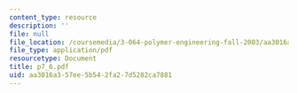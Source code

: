 ```yaml
---
content_type: resource
description: ''
file: null
file_location: /coursemedia/3-064-polymer-engineering-fall-2003/aa3016a357ee5b542fa27d5282ca7881_p7_6.pdf
file_type: application/pdf
resourcetype: Document
title: p7_6.pdf
uid: aa3016a3-57ee-5b54-2fa2-7d5282ca7881
---
```

